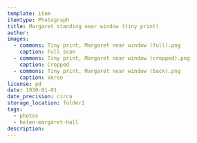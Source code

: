 ```yaml
---
template: item
itemtype: Photograph
title: Margaret standing near window (tiny print)
author: 
images:
  - commons: Tiny print, Margaret near window (full).png
    caption: Full scan
  - commons: Tiny print, Margaret near window (cropped).png
    caption: Cropped
  - commons: Tiny print, Margaret near window (back).png
    caption: Verso
license: pd
date: 1930-01-01
date_precision: circa
storage_location: folder1
tags:
  - photos
  - helen-margaret-hall
description:
---
```

